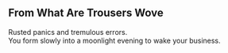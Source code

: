 From What Are Trousers Wove
---------------------------
Rusted panics and tremulous errors.  
You form slowly into a moonlight evening to wake your business.  

